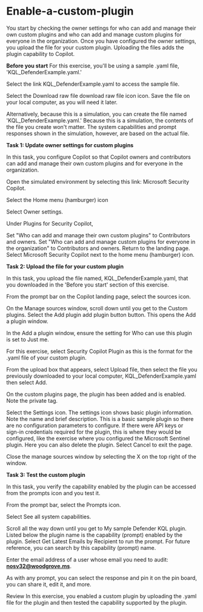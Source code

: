 # Enable-a-custom-plugin
You start by checking the owner settings for who can add and manage their own custom plugins and who can add and manage custom plugins for everyone in the organization. Once you have configured the owner settings, you upload the file for your custom plugin. Uploading the files adds the plugin capability to Copilot.

**Before you start**
For this exercise, you'll be using a sample .yaml file, 'KQL_DefenderExample.yaml.'

Select the link KQL_DefenderExample.yaml to access the sample file.

Select the Download raw file download raw file icon icon. Save the file on your local computer, as you will need it later.

Alternatively, because this is a simulation, you can create the file named 'KQL_DefenderExample.yaml.' Because this is a simulation, the contents of the file you create won't matter. The system capabilities and prompt responses shown in the simulation, however, are based on the actual file.

**Task 1: Update owner settings for custom plugins**

In this task, you configure Copilot so that Copilot owners and contributors can add and manage their own custom plugins and for everyone in the organization.

Open the simulated environment by selecting this link: Microsoft Security Copilot.

Select the Home menu (hamburger) icon

Select Owner settings.

Under Plugins for Security Copilot,

Set "Who can add and manage their own custom plugins" to Contributors and owners.
Set "Who can add and manage custom plugins for everyone in the organization" to Contributors and owners.
Return to the landing page. Select Microsoft Security Copilot next to the home menu (hamburger) icon.

**Task 2: Upload the file for your custom plugin**

In this task, you upload the file named, KQL_DefenderExample.yaml, that you downloaded in the 'Before you start' section of this exercise.

From the prompt bar on the Copilot landing page, select the sources icon.

On the Manage sources window, scroll down until you get to the Custom plugins. Select the Add plugin add plugin button button. This opens the Add a plugin window.

In the Add a plugin window, ensure the setting for Who can use this plugin is set to Just me.

For this exercise, select Security Copilot Plugin as this is the format for the .yaml file of your custom plugin.

From the upload box that appears, select Upload file, then select the file you previously downloaded to your local computer, KQL_DefenderExample.yaml then select Add.

On the custom plugins page, the plugin has been added and is enabled. Note the private tag.

Select the Settings icon. The settings icon shows basic plugin information. Note the name and brief description. This is a basic sample plugin so there are no configuration parameters to configure. If there were API keys or sign-in credentials required for the plugin, this is where they would be configured, like the exercise where you configured the Microsoft Sentinel plugin. Here you can also delete the plugin. Select Cancel to exit the page.

Close the manage sources window by selecting the X on the top right of the window.

**Task 3: Test the custom plugin**

In this task, you verify the capability enabled by the plugin can be accessed from the prompts icon and you test it.

From the prompt bar, select the Prompts icon.

Select See all system capabilities.

Scroll all the way down until you get to My sample Defender KQL plugin. Listed below the plugin name is the capability (prompt) enabled by the plugin. Select Get Latest Emails by Recipient to run the prompt. For future reference, you can search by this capability (prompt) name.

Enter the email address of a user whose email you need to audit: **nosv32@woodgrove.ms**.

As with any prompt, you can select the response and pin it on the pin board, you can share it, edit it, and more.

Review
In this exercise, you enabled a custom plugin by uploading the .yaml file for the plugin and then tested the capability supported by the plugin.
